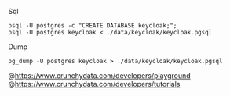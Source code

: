 Sql  
```
psql -U postgres -c "CREATE DATABASE keycloak;";
psql -U postgres keycloak < ./data/keycloak/keycloak.pgsql
```

Dump  
```
pg_dump -U postgres keycloak > ./data/keycloak/keycloak.pgsql
```

@https://www.crunchydata.com/developers/playground  
@https://www.crunchydata.com/developers/tutorials  
